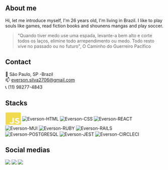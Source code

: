 ## About me

Hi, let me introduce myself, I'm 26 years old, I'm living in Brazil. I like to play souls like games, read fiction books and shounens mangas and play soccer.<br>

 > "Quando tiver medo use uma espada, levante-a bem alto e corte todos os laços, elimine todo arrependimento ou medo. Todo resto vive no passado ou no futuro", O Caminho do Guerreiro Pacífico

## Contact
📍 São Paulo, SP -Brazil <br>
📫 everson.silva2706@gmail.com <br>
📞 (11) 98277-4843

  
## Stacks
<div>
    <img align="center" alt="Everson-Js" height="40" width="50" src="https://raw.githubusercontent.com/devicons/devicon/master/icons/javascript/javascript-plain.svg">
    <img align="center" alt="Everson-HTML" height="40" width="50" src="https://cdn.jsdelivr.net/gh/devicons/devicon/icons/html5/html5-original.svg">
    <img align="center" alt="Everson-CSS" height="40" width="50" src="https://cdn.jsdelivr.net/gh/devicons/devicon/icons/css3/css3-original.svg">
    <img align="center" alt="Everson-REACT" height="40" width="50" src="https://cdn.jsdelivr.net/gh/devicons/devicon/icons/react/react-original.svg">
    <img align="center" alt="Everson-MUI" height="40" width="50" src="https://cdn.jsdelivr.net/gh/devicons/devicon/icons/materialui/materialui-plain.svg">
    <img align="center" alt="Everson-RUBY" height="40" width="50" src="https://cdn.jsdelivr.net/gh/devicons/devicon/icons/ruby/ruby-plain.svg">
    <img align="center" alt="Everson-RAILS" height="40" width="50" src="https://cdn.jsdelivr.net/gh/devicons/devicon/icons/rails/rails-plain.svg">
    <img align="center" alt="Everson-POSTGRESQL" height="40" width="50" src="https://cdn.jsdelivr.net/gh/devicons/devicon/icons/postgresql/postgresql-plain.svg">
    <img align="center" alt="Everson-JEST" height="40" width="50" src="https://cdn.jsdelivr.net/gh/devicons/devicon/icons/jest/jest-plain.svg">
    <img align="center" alt="Everson-CIRCLECI" height="40" width="50" src="https://cdn.jsdelivr.net/gh/devicons/devicon/icons/circleci/circleci-plain.svg">
</div>

## Social medias
<div> 
  <a href="https://www.instagram.com/eversonsilva2706/_" target="_blank"><img src="https://img.shields.io/badge/-Instagram-%23E4405F?style=for-the-badge&logo=instagram&logoColor=white" target="_blank"></a>
  <a href = "mailto:everson.silva2706@gmail.com"><img src="https://img.shields.io/badge/-Gmail-%23333?style=for-the-badge&logo=gmail&logoColor=white" target="_blank"></a>
  <a href="https://www.linkedin.com/in/everson-barbosa-da-silva-developer/" target="_blank"><img src="https://img.shields.io/badge/-LinkedIn-%230077B5?style=for-the-badge&logo=linkedin&logoColor=white" target="_blank"></a>  
</div>
